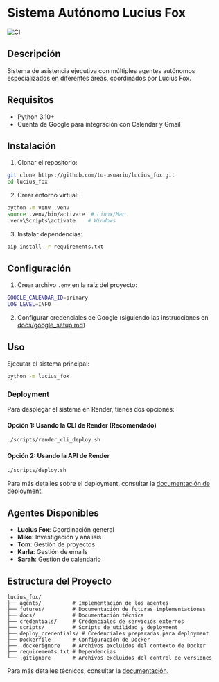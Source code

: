 # Sistema Autónomo Lucius Fox

![CI](https://github.com/AutonomosCdM/Lucius_fox/actions/workflows/main.yml/badge.svg)

## Descripción
Sistema de asistencia ejecutiva con múltiples agentes autónomos especializados en diferentes áreas, coordinados por Lucius Fox.

## Requisitos
- Python 3.10+
- Cuenta de Google para integración con Calendar y Gmail

## Instalación
1. Clonar el repositorio:
```bash
git clone https://github.com/tu-usuario/lucius_fox.git
cd lucius_fox
```

2. Crear entorno virtual:
```bash
python -m venv .venv
source .venv/bin/activate  # Linux/Mac
.venv\Scripts\activate    # Windows
```

3. Instalar dependencias:
```bash
pip install -r requirements.txt
```

## Configuración
1. Crear archivo `.env` en la raíz del proyecto:
```bash
GOOGLE_CALENDAR_ID=primary
LOG_LEVEL=INFO
```

2. Configurar credenciales de Google (siguiendo las instrucciones en [docs/google_setup.md](docs/google_setup.md))

## Uso
Ejecutar el sistema principal:
```bash
python -m lucius_fox
```

### Deployment
Para desplegar el sistema en Render, tienes dos opciones:

#### Opción 1: Usando la CLI de Render (Recomendado)
```bash
./scripts/render_cli_deploy.sh
```

#### Opción 2: Usando la API de Render
```bash
./scripts/deploy.sh
```

Para más detalles sobre el deployment, consultar la [documentación de deployment](docs/render_deployment.md).

## Agentes Disponibles
- **Lucius Fox**: Coordinación general
- **Mike**: Investigación y análisis
- **Tom**: Gestión de proyectos
- **Karla**: Gestión de emails
- **Sarah**: Gestión de calendario

## Estructura del Proyecto
```
lucius_fox/
├── agents/          # Implementación de los agentes
├── futures/         # Documentación de futuras implementaciones
├── docs/            # Documentación técnica
├── credentials/     # Credenciales de servicios externos
├── scripts/         # Scripts de utilidad y deployment
├── deploy_credentials/ # Credenciales preparadas para deployment
├── Dockerfile       # Configuración de Docker
├── .dockerignore    # Archivos excluidos del contexto de Docker
├── requirements.txt # Dependencias
└── .gitignore       # Archivos excluidos del control de versiones
```

Para más detalles técnicos, consultar la [documentación](docs/).
